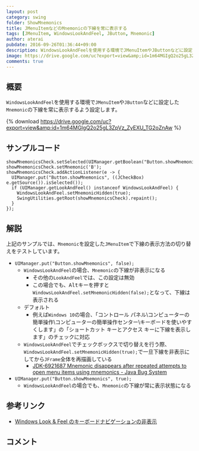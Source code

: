 ```yaml
---
layout: post
category: swing
folder: ShowMnemonics
title: JMenuItemなどのMnemonicの下線を常に表示する
tags: [JMenuItem, WindowsLookAndFeel, JButton, Mnemonic]
author: aterai
pubdate: 2016-09-26T01:36:44+09:00
description: WindowsLookAndFeelを使用する環境でJMenuItemやJButtonなどに設定したMnemonicの下線を常に表示するよう設定します。
image: https://drive.google.com/uc?export=view&amp;id=1m64MGIgQ2o25gL3ZpVz_ZyEXU_TG2oZnAw
comments: true
---
```

## 概要
`WindowsLookAndFeel`を使用する環境で`JMenuItem`や`JButton`などに設定した`Mnemonic`の下線を常に表示するよう設定します。

{% download https://drive.google.com/uc?export=view&amp;id=1m64MGIgQ2o25gL3ZpVz_ZyEXU_TG2oZnAw %}

## サンプルコード
<pre class="prettyprint"><code>showMnemonicsCheck.setSelected(UIManager.getBoolean("Button.showMnemonics"));
showMnemonicsCheck.setMnemonic('B');
showMnemonicsCheck.addActionListener(e -&gt; {
  UIManager.put("Button.showMnemonics", ((JCheckBox) e.getSource()).isSelected());
  if (UIManager.getLookAndFeel() instanceof WindowsLookAndFeel) {
    WindowsLookAndFeel.setMnemonicHidden(true);
    SwingUtilities.getRoot(showMnemonicsCheck).repaint();
  }
});
</code></pre>

## 解説
上記のサンプルでは、`Mnemonic`を設定した`JMenuItem`で下線の表示方法の切り替えをテストしています。

- `UIManager.put("Button.showMnemonics", false);`
    - `WindowsLookAndFeel`の場合、`Mnemonic`の下線が非表示になる
        - その他の`LookAndFeel`では、この設定は無効
        - この場合でも、<kbd>Alt</kbd>キーを押すと`WindowsLookAndFeel.setMnemonicHidden(false);`となって、下線は表示される
    - デフォルト
        - 例えば`Windows 10`の場合、「コントロール パネル\コンピューターの簡単操作\コンピューターの簡単操作センター\キーボードを使いやすくします」の「ショートカット キーとアクセス キーに下線を表示します」のチェックに対応
    - `WindowsLookAndFeel`でチェックボックスで切り替えを行う際、`WindowsLookAndFeel.setMnemonicHidden(true);`で一旦下線を非表示にしてから`JFrame`全体を再描画している
        - [JDK-6921687 Mnemonic disappears after repeated attempts to open menu items using mnemonics - Java Bug System](https://bugs.openjdk.java.net/browse/JDK-6921687)
- `UIManager.put("Button.showMnemonics", true);`
    - `WindowsLookAndFeel`の場合でも、`Mnemonic`の下線が常に表示状態になる

<!-- dummy comment line for breaking list -->

## 参考リンク
- [Windows Look & Feel のキーボードナビゲーションの非表示](http://docs.oracle.com/javase/jp/7/technotes/guides/swing/1.4/keyboard_nav_hiding.html)

<!-- dummy comment line for breaking list -->

## コメント
